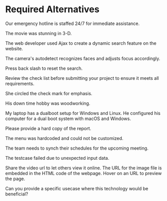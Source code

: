 # Required Alternatives

<!-- 24/7 -->
Our emergency hotline is staffed 24/7 for immediate assistance.

<!-- 3-D -->
The movie was stunning in 3-D.

<!-- Ajax -->
The web developer used Ajax to create a dynamic search feature on the website.

<!-- auto-detect -->
The camera's autodetect recognizes faces and adjusts focus accordingly.

<!-- back slash -->
Press back slash to reset the search.

<!-- check list -->
Review the check list before submitting your project to ensure it meets all requirements.

<!-- check mark -->
She circled the check mark for emphasis.

<!-- down time -->
His down time hobby was woodworking.

<!-- dual-boot -->
My laptop has a dualboot setup for Windows and Linux.
He configured his computer for a dual boot system with macOS and Windows.

<!-- hard copy -->
Please provide a hard copy of the report.

<!-- hardcoded -->
The menu was hardcoded and could not be customized.

<!-- synch -->
The team needs to synch their schedules for the upcoming meeting.

<!-- testcase -->
The testcase failed due to unexpected input data.

<!-- url -->
Share the video url to let others view it online.
The URL for the image file is embedded in the HTML code of the webpage.
Hover on an URL to preview the page.

<!-- usecase -->
Can you provide a specific usecase where this technology would be beneficial?
